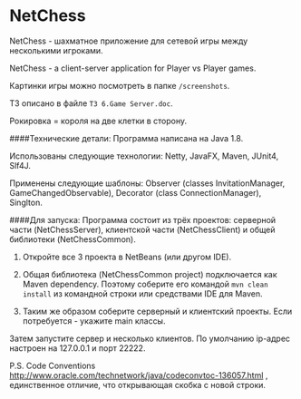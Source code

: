 ﻿NetChess
========
NetChess - шахматное приложение для сетевой игры между несколькими игроками.

NetChess - a client-server application for Player vs Player games.

Картинки игры можно посмотреть в папке `/screenshots`.

ТЗ описано в файле `ТЗ 6.Game Server.doc`.

Рокировка = короля на две клетки в сторону.

####Технические детали:
Программа написана на Java 1.8.

Использованы следующие технологии: Netty, JavaFX, Maven, JUnit4, Slf4J.

Применены следующие шаблоны: Observer (classes InvitationManager, GameChangedObservable), Decorator (class ConnectionManager), Singlton.

####Для запуска:
Программа состоит из трёх проектов: серверной части (NetChessServer), клиентской части (NetChessClient) и общей библиотеки (NetChessCommon).

1) Откройте все 3 проекта в NetBeans (или другом IDE).

2) Общая библиотека (NetChessCommon project) подключается как Maven dependency. Поэтому соберите его командой `mvn clean install` из командной строки или средствами IDE для Maven.

3) Таким же образом соберите серверный и клиентский проекты. Если потребуется - укажите main классы.

Затем запустите сервер и несколько клиентов. По умолчанию ip-адрес настроен на 127.0.0.1 и порт 22222.

P.S.
Code Conventions http://www.oracle.com/technetwork/java/codeconvtoc-136057.html , единственное отличие, что открывающая скобка c новой строки.